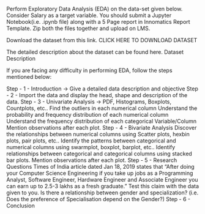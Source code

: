 Perform Exploratory Data Analysis (EDA) on the data-set given below. Consider Salary as a target variable. You should submit a Jupyter Notebook(i.e. .ipynb file) along with a 5 Page report in Innomatics Report Template. Zip both the files together and upload on LMS.

Download the dataset from this link. CLICK HERE TO DOWNLOAD DATASET

The detailed description about the dataset can be found here. Dataset Description

If you are facing any difficulty in performing EDA, follow the steps mentioned below:

Step - 1 - Introduction -> Give a detailed data description and objective
Step - 2 - Import the data and display the head, shape and description of the data.
Step - 3 - Univariate Analysis -> PDF, Histograms, Boxplots, Countplots, etc..
Find the outliers in each numerical column
Understand the probability and frequency distribution of each numerical column
Understand the frequency distribution of each categorical Variable/Column
Mention observations after each plot.
Step - 4 - Bivariate Analysis
Discover the relationships between numerical columns using Scatter plots, hexbin plots, pair plots, etc..
Identify the patterns between categorical and numerical columns using swarmplot, boxplot, barplot, etc..
Identify relationships between categorical and categorical columns using stacked bar plots.
Mention observations after each plot.
Step - 5 - Research Questions
Times of India article dated Jan 18, 2019 states that “After doing your Computer Science Engineering if you take up jobs as a Programming Analyst, Software Engineer, Hardware Engineer and Associate Engineer you can earn up to 2.5-3 lakhs as a fresh graduate.” Test this claim with the data given to you.
Is there a relationship between gender and specialization? (i.e. Does the preference of Specialisation depend on the Gender?)
Step - 6 - Conclusion
